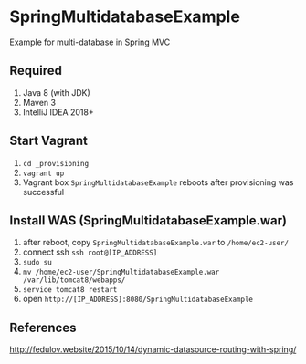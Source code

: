 # SpringMultidatabaseExample

Example for multi-database in Spring MVC 

## Required

1. Java 8 (with JDK)
1. Maven 3
1. IntelliJ IDEA 2018+

## Start Vagrant

1. `cd _provisioning`
1. `vagrant up`
1. Vagrant box `SpringMultidatabaseExample` reboots after provisioning was successful

## Install WAS (SpringMultidatabaseExample.war)

1. after reboot, copy `SpringMultidatabaseExample.war` to `/home/ec2-user/`
1. connect ssh `ssh root@[IP_ADDRESS]`
1. `sudo su`
1. `mv /home/ec2-user/SpringMultidatabaseExample.war /var/lib/tomcat8/webapps/`
1. `service tomcat8 restart`
1. open `http://[IP_ADDRESS]:8080/SpringMultidatabaseExample`

## References

http://fedulov.website/2015/10/14/dynamic-datasource-routing-with-spring/
